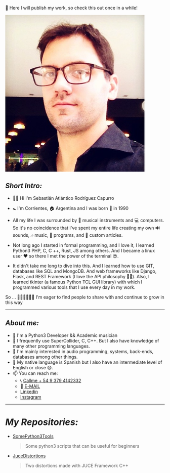 💼 Here I will publish my work, so check this out once in a while!

![](Sarc7.jpeg)

## *Short Intro:*

+ 👋🏼 Hi I'm Sebastián Atlántico Rodríguez Capurro
+ 🚼 I'm Corrientes, 🏠 Argentina and I was born 📆 in 1990

+ All my life I was surrounded by 🎹 musical instruments and 💻 computers. So it's no coincidence that I've spent my entire life creating my own 🔊 sounds, 🎶 music, 📄 programs, and 🏹 custom articles.

+ Not long ago I started in formal programming, and I love it, I learned Python3 PHP, C, C ++, Rust, JS among others. And I became a linux user ❤ so there I met the power of the terminal 😍.

+ It didn't take me long to dive into this. And I learned how to use GIT, databases like SQL and MongoDB. And web frameworks like Django, Flask, and REST Framework (I love the API philosophy 👍🏼). Also, I learned tkinter (a famous Python TCL GUI library) with which I programmed various tools that I use every day in my work.

So ... 💪🏼💪🏼💪🏼 I'm eager to find people to share with and continue to grow in this way

***

## *About me:*

+ 🔘 I'm a Python3 Developer && Academic musician
+ 🔘 I frequently use SuperCollider, C, C++. But I also have knowledge of many other programming languages.
+ 🧡 I'm mainly interested in audio programming, systems, back-ends, databases among other things.
+ 💬 My native language is Spanish but I also have an intermediate level of English or close 😄.
+ 📫 You can reach me:
    + 📞 [Callme + 54 9 379 4142332]("tel:+5493794142332")
    + 📨 [E-MAIL](mailto:sebas.sarc@gmail.com)
    + [Linkedin](https://www.linkedin.com/in/sebastian-atl%C3%A1ntico-rodr%C3%ADguez-capurro/)
    + [Instagram](https://www.instagram.com/sarctiann/)

***

# *My Repositories:*

+ [SomePython3Tools](https://github.com/Sarctiann/SomePython3Tools)
    > Some python3 scripts that can be useful for beginners
+ [JuceDistortions](https://github.com/Sarctiann/JuceDistortions)
    > Two distortions made with JUCE Framework C++
